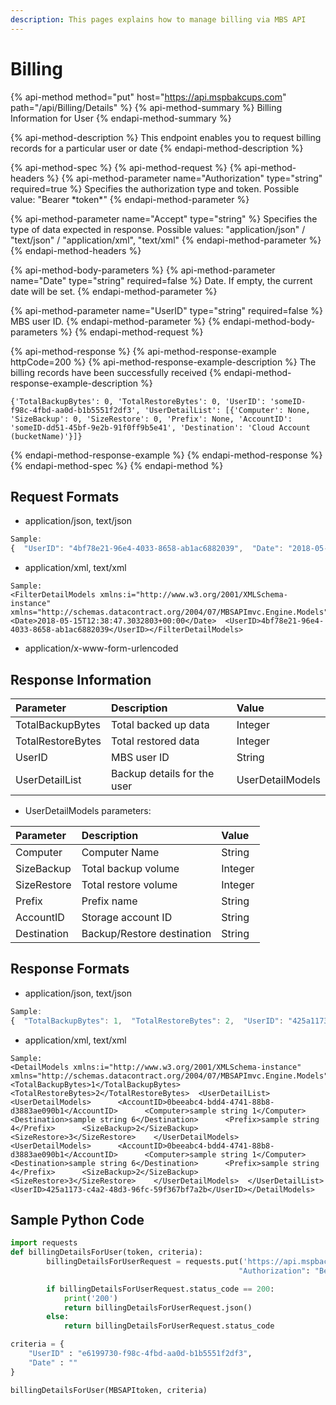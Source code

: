 ```yaml
---
description: This pages explains how to manage billing via MBS API
---
```


# Billing

{% api-method method="put" host="https://api.mspbakcups.com" path="/api/Billing/Details" %}
{% api-method-summary %}
Billing Information for User
{% endapi-method-summary %}

{% api-method-description %}
This endpoint enables you to request billing records for a particular user or date
{% endapi-method-description %}

{% api-method-spec %}
{% api-method-request %}
{% api-method-headers %}
{% api-method-parameter name="Authorization" type="string" required=true %}
Specifies the authorization type and token. Possible value: "Bearer \*token\*"
{% endapi-method-parameter %}

{% api-method-parameter name="Accept" type="string" %}
Specifies the type of data expected in response. Possible values: "application/json" / "text/json" / "application/xml", "text/xml"
{% endapi-method-parameter %}
{% endapi-method-headers %}

{% api-method-body-parameters %}
{% api-method-parameter name="Date" type="string" required=false %}
Date. If empty, the current date will be set.
{% endapi-method-parameter %}

{% api-method-parameter name="UserID" type="string" required=false %}
MBS user ID.
{% endapi-method-parameter %}
{% endapi-method-body-parameters %}
{% endapi-method-request %}

{% api-method-response %}
{% api-method-response-example httpCode=200 %}
{% api-method-response-example-description %}
The billing records have been successfully received
{% endapi-method-response-example-description %}

```text
{'TotalBackupBytes': 0, 'TotalRestoreBytes': 0, 'UserID': 'someID-f98c-4fbd-aa0d-b1b5551f2df3', 'UserDetailList': [{'Computer': None, 'SizeBackup': 0, 'SizeRestore': 0, 'Prefix': None, 'AccountID': 'someID-dd51-45bf-9e2b-91f0ff9b5e41', 'Destination': 'Cloud Account (bucketName)'}]}
```
{% endapi-method-response-example %}
{% endapi-method-response %}
{% endapi-method-spec %}
{% endapi-method %}

## Request Formats

* application/json, text/json

```javascript
Sample:
{  "UserID": "4bf78e21-96e4-4033-8658-ab1ac6882039",  "Date": "2018-05-15T12:38:47.3032803+00:00"}
```

* application/xml, text/xml

```markup
Sample:
<FilterDetailModels xmlns:i="http://www.w3.org/2001/XMLSchema-instance" xmlns="http://schemas.datacontract.org/2004/07/MBSAPImvc.Engine.Models">  <Date>2018-05-15T12:38:47.3032803+00:00</Date>  <UserID>4bf78e21-96e4-4033-8658-ab1ac6882039</UserID></FilterDetailModels>
```

* application/x-www-form-urlencoded

## Response Information

| Parameter | Description | Value |
| :--- | :--- | :--- |
| TotalBackupBytes | Total backed up data | Integer |
| TotalRestoreBytes | Total restored data | Integer |
| UserID | MBS user ID | String |
| UserDetailList | Backup details for the user | UserDetailModels |

* UserDetailModels parameters:

| Parameter | Description | Value |
| :--- | :--- | :--- |
| Computer | Computer Name | String |
| SizeBackup | Total backup volume | Integer |
| SizeRestore | Total restore volume | Integer |
| Prefix | Prefix name | String |
| AccountID | Storage account ID | String |
| Destination | Backup/Restore destination | String |

## Response Formats

* application/json, text/json

```javascript
Sample:
{  "TotalBackupBytes": 1,  "TotalRestoreBytes": 2,  "UserID": "425a1173-c4a2-48d3-96fc-59f367bf7a2b",  "UserDetailList": [    {      "Computer": "sample string 1",      "SizeBackup": 2,      "SizeRestore": 3,      "Prefix": "sample string 4",      "AccountID": "0beeabc4-bdd4-4741-88b8-d3883ae090b1",      "Destination": "sample string 6"    },    {      "Computer": "sample string 1",      "SizeBackup": 2,      "SizeRestore": 3,      "Prefix": "sample string 4",      "AccountID": "0beeabc4-bdd4-4741-88b8-d3883ae090b1",      "Destination": "sample string 6"    }  ]}
```

* application/xml, text/xml

```markup
Sample:
<DetailModels xmlns:i="http://www.w3.org/2001/XMLSchema-instance" xmlns="http://schemas.datacontract.org/2004/07/MBSAPImvc.Engine.Models">  <TotalBackupBytes>1</TotalBackupBytes>  <TotalRestoreBytes>2</TotalRestoreBytes>  <UserDetailList>    <UserDetailModels>      <AccountID>0beeabc4-bdd4-4741-88b8-d3883ae090b1</AccountID>      <Computer>sample string 1</Computer>      <Destination>sample string 6</Destination>      <Prefix>sample string 4</Prefix>      <SizeBackup>2</SizeBackup>      <SizeRestore>3</SizeRestore>    </UserDetailModels>    <UserDetailModels>      <AccountID>0beeabc4-bdd4-4741-88b8-d3883ae090b1</AccountID>      <Computer>sample string 1</Computer>      <Destination>sample string 6</Destination>      <Prefix>sample string 4</Prefix>      <SizeBackup>2</SizeBackup>      <SizeRestore>3</SizeRestore>    </UserDetailModels>  </UserDetailList>  <UserID>425a1173-c4a2-48d3-96fc-59f367bf7a2b</UserID></DetailModels>
```

## Sample Python Code

```python
import requests
def billingDetailsForUser(token, criteria):
        billingDetailsForUserRequest = requests.put('https://api.mspbackups.com/api/Billing/Details', headers = {"Accept" : "application/json",
                                                   "Authorization": "Bearer " + token}, json = criteria)

        if billingDetailsForUserRequest.status_code == 200:
            print('200')
            return billingDetailsForUserRequest.json()
        else:
            return billingDetailsForUserRequest.status_code

criteria = {
    "UserID" : "e6199730-f98c-4fbd-aa0d-b1b5551f2df3",
    "Date" : ""
}

billingDetailsForUser(MBSAPItoken, criteria)
```

